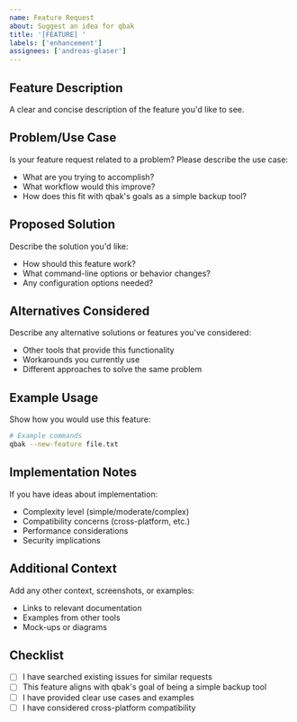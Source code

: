 ```yaml
---
name: Feature Request
about: Suggest an idea for qbak
title: '[FEATURE] '
labels: ['enhancement']
assignees: ['andreas-glaser']
---
```


## Feature Description
A clear and concise description of the feature you'd like to see.

## Problem/Use Case
Is your feature request related to a problem? Please describe the use case:
- What are you trying to accomplish?
- What workflow would this improve?
- How does this fit with qbak's goals as a simple backup tool?

## Proposed Solution
Describe the solution you'd like:
- How should this feature work?
- What command-line options or behavior changes?
- Any configuration options needed?

## Alternatives Considered
Describe any alternative solutions or features you've considered:
- Other tools that provide this functionality
- Workarounds you currently use
- Different approaches to solve the same problem

## Example Usage
Show how you would use this feature:
```bash
# Example commands
qbak --new-feature file.txt
```

## Implementation Notes
If you have ideas about implementation:
- Complexity level (simple/moderate/complex)
- Compatibility concerns (cross-platform, etc.)
- Performance considerations
- Security implications

## Additional Context
Add any other context, screenshots, or examples:
- Links to relevant documentation
- Examples from other tools
- Mock-ups or diagrams

## Checklist
- [ ] I have searched existing issues for similar requests
- [ ] This feature aligns with qbak's goal of being a simple backup tool
- [ ] I have provided clear use cases and examples
- [ ] I have considered cross-platform compatibility 
